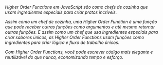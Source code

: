 _Higher Order Functions em JavaScript são como chefs de cozinha que usam ingredientes especiais para criar pratos incríveis._

_Assim como um chef de cozinha, uma Higher Order Function é uma função que pode receber outras funções como argumentos e até mesmo retornar outras funções. E assim como um chef que usa ingredientes especiais para criar sabores únicos, as Higher Order Functions usam funções como ingredientes para criar lógica e fluxo de trabalho únicos._

_Com Higher Order Functions, você pode escrever código mais elegante e reutilizável do que nunca, economizando tempo e esforço._